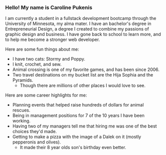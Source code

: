 ### Hello! My name is Caroline Pukenis

I am currently a student in a fullstack development bootcamp through the University of Minnesota, my alma mater. I have an bachelor's degree in Entrepreneurial Design, a degree I created to combine my passions of graphic design and business. I have gone back to school to learn more, and to help me become a stronger web developer. 

Here are some fun things about me:
- I have two cats: Stormy and Poppy. 
- I knit, crochet, and sew.
- Animal crossing is one of my favorite games, and has been since 2006.
- Two travel destinations on my bucket list are the Hija Sophia and the Pyramids.
  - Though there are millions of other places I would love to see. 
  
Here are some career highlights for me:
- Planning events that helped raise hundreds of dollars for animal rescues.
- Being in management positions for 7 of the 10 years I have been working.
- Having two of my managers tell me that hiring me was one of the best choices they'd made. 
- Getting to make a pizza with the image of a Dalek on it (mostly pepperonis and olives).
  - It made their 8 year olds son's birthday even better.

<!--
**caropukenis/caropukenis** is a ✨ _special_ ✨ repository because its `README.md` (this file) appears on your GitHub profile.
